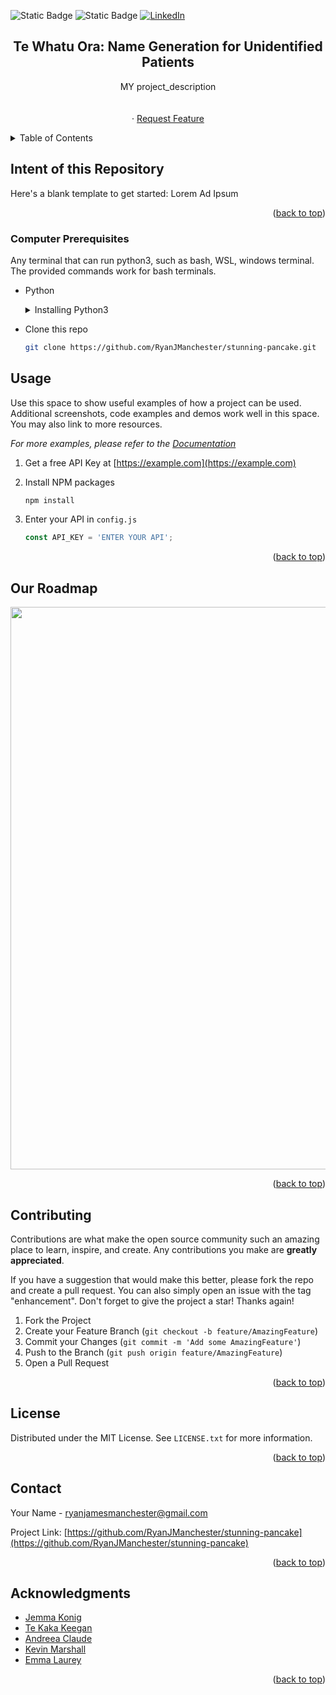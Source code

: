 <!-- Improved compatibility of back to top link: See: https://github.com/othneildrew/Best-README-Template/pull/73 -->
<a name="readme-top"></a>

![Static Badge](https://img.shields.io/badge/CONTRIBUTORS-5-green?style=for-the-badge&logoSize=auto)
![Static Badge](https://img.shields.io/badge/license-MIT-green?style=for-the-badge&logo=license&logoSize=auto)
[![LinkedIn][linkedin-shield]][linkedin-url]
<!-- ![Forks](https://github.com/RyanJManchester/stunning-pancake/network/members) -->
<!-- [![Stargazers][stars-shield]][stars-url] -->

<h2 align="center" >Te Whatu Ora: Name Generation for Unidentified Patients</h2>
  <p align="center">
    MY project_description
    <br />
    <br />
    <br />
    ·
    <a href="https://github.com/RyanJManchester/stunning-pancake/issues/new?labels=enhancement&template=feature-request---.md">Request Feature</a>
  </p>
</div>



<!-- TABLE OF CONTENTS -->
<details>
  <summary>Table of Contents</summary>
  <ol>
    <li>
      <a href="#about-the-project">About The Project</a>
    </li>
    <li>
      <a href="#getting-started">Getting Started</a>
      <ul>
        <li><a href="#prerequisites">Prerequisites</a></li>
      </ul>
    </li>
    <li><a href="#usage">Usage</a></li>
    <li><a href="#roadmap">Roadmap</a></li>
    <li><a href="#contributing">Contributing</a></li>
    <li><a href="#license">License</a></li>
    <li><a href="#contact">Contact</a></li>
    <li><a href="#acknowledgments">Acknowledgments</a></li>
  </ol>
</details>



<!-- ABOUT THE PROJECT -->
## Intent of this Repository

Here's a blank template to get started: Lorem Ad Ipsum

<p align="right">(<a href="#readme-top">back to top</a>)</p>

### Computer Prerequisites
Any terminal that can run python3, such as bash, WSL, windows terminal. The provided commands work for bash terminals. 
* Python
  <details>
    <summary>Installing Python3</summary>
    first, make sure your package Lists are updated
    
   ```sh
   sudo apt-get update
   ```
    Update package Lists if needed
  
   ```sh
   sudo apt-get upgrade
   ```
    Installing Python itself
    
   ```sh
   
   sudo apt-get install python3.6
   ```
  </details>
* Clone this repo
   ```sh
   git clone https://github.com/RyanJManchester/stunning-pancake.git
   ```
   
## Usage

Use this space to show useful examples of how a project can be used. Additional screenshots, code examples and demos work well in this space. You may also link to more resources.

_For more examples, please refer to the [Documentation](https://example.com)_

1. Get a free API Key at [https://example.com](https://example.com)

3. Install NPM packages
   ```sh
   npm install
   ```
4. Enter your API in `config.js`
   ```js
   const API_KEY = 'ENTER YOUR API';
<p align="right">(<a href="#readme-top">back to top</a>)</p>



<!-- ROADMAP -->
## Our Roadmap
<div>
<img src ="https://github.com/RyanJManchester/Name_Generation_for_Unidentified_Patients/blob/main/Jane%20Doe%20Poster.png" width = 900px />
</div>

<p align="right">(<a href="#readme-top">back to top</a>)</p>



<!-- CONTRIBUTING -->
## Contributing

Contributions are what make the open source community such an amazing place to learn, inspire, and create. Any contributions you make are **greatly appreciated**.

If you have a suggestion that would make this better, please fork the repo and create a pull request. You can also simply open an issue with the tag "enhancement".
Don't forget to give the project a star! Thanks again!

1. Fork the Project
2. Create your Feature Branch (`git checkout -b feature/AmazingFeature`)
3. Commit your Changes (`git commit -m 'Add some AmazingFeature'`)
4. Push to the Branch (`git push origin feature/AmazingFeature`)
5. Open a Pull Request

<p align="right">(<a href="#readme-top">back to top</a>)</p>



<!-- LICENSE -->
## License

Distributed under the MIT License. See `LICENSE.txt` for more information.

<p align="right">(<a href="#readme-top">back to top</a>)</p>



<!-- CONTACT -->
## Contact

Your Name - ryanjamesmanchester@gmail.com

Project Link: [https://github.com/RyanJManchester/stunning-pancake](https://github.com/RyanJManchester/stunning-pancake)

<p align="right">(<a href="#readme-top">back to top</a>)</p>


<!-- ACKNOWLEDGMENTS -->
## Acknowledgments

* [Jemma Konig]()
* [Te Kaka Keegan]()
* [Andreea Claude]()
* [Kevin Marshall]()
* [Emma Laurey]()

<p align="right">(<a href="#readme-top">back to top</a>)</p>


<!-- MARKDOWN LINKS & IMAGES -->
<!-- https://www.markdownguide.org/basic-syntax/#reference-style-links -->

[stars-shield]: https://img.shields.io/github/stars/RyanJManchester/stunning-pancake.svg?style=for-the-badge
[stars-url]: https://github.com/RyanJManchester/stunning-pancake/stargazers

[license-url]: https://github.com/RyanJManchester/stunning-pancake/blob/main/LICENSE.txt
[linkedin-shield]: https://img.shields.io/badge/-LinkedIn-black.svg?style=for-the-badge&logo=linkedin&colorB=555
[linkedin-url]: https://linkedin.com/in/RyanJManchester
[product-screenshot]: images/screenshot.png

